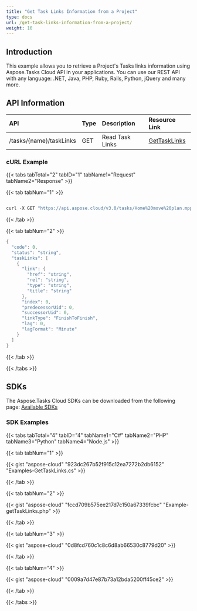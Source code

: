 ```yaml
---
title: "Get Task Links Information from a Project"
type: docs
url: /get-task-links-information-from-a-project/
weight: 10
---
```


## **Introduction**
This example allows you to retrieve a Project's Tasks links information using Aspose.Tasks Cloud API in your applications. You can use our REST API with any language: .NET, Java, PHP, Ruby, Rails, Python, jQuery and many more.
## **API Information**

|**API**|**Type**|**Description**|**Resource Link**|
| :- | :- | :- | :- |
|/tasks/{name}/taskLinks|GET|Read Task Links|[GetTaskLinks](https://apireference.aspose.cloud/tasks/#/TasksTaskLinks/GetTaskLinks)|
### **cURL Example**
{{< tabs tabTotal="2" tabID="1" tabName1="Request" tabName2="Response" >}}

{{< tab tabNum="1" >}}

```java

curl -X GET "https://api.aspose.cloud/v3.0/tasks/Home%20move%20plan.mpp/taskLinks" -H "accept: application/json"

```

{{< /tab >}}

{{< tab tabNum="2" >}}

```java
{
  "code": 0,
  "status": "string",
  "taskLinks": [
    {
      "link": {
        "href": "string",
        "rel": "string",
        "type": "string",
        "title": "string"
      },
      "index": 0,
      "predecessorUid": 0,
      "successorUid": 0,
      "linkType": "FinishToFinish",
      "lag": 0,
      "lagFormat": "Minute"
    }
  ]
}

```

{{< /tab >}}

{{< /tabs >}}
## **SDKs**
The Aspose.Tasks Cloud SDKs can be downloaded from the following page: [Available SDKs](/tasks/available-sdks/)
### **SDK Examples**
{{< tabs tabTotal="4" tabID="4" tabName1="C#" tabName2="PHP" tabName3="Python" tabName4="Node.js" >}}

{{< tab tabNum="1" >}}

{{< gist "aspose-cloud" "923dc267b52f915c12ea7272b2db6152" "Examples-GetTaskLinks.cs" >}}

{{< /tab >}}

{{< tab tabNum="2" >}}

{{< gist "aspose-cloud" "fccd709b575ee217d7c150a67339fcbc" "Example-getTaskLinks.php" >}}

{{< /tab >}}

{{< tab tabNum="3" >}}

{{< gist "aspose-cloud" "0d8fcd760c1c8c6d8ab66530c8779d20" >}}

{{< /tab >}}

{{< tab tabNum="4" >}}

{{< gist "aspose-cloud" "0009a7d47e87b73a12bda5200ff45ce2" >}}

{{< /tab >}}

{{< /tabs >}}
